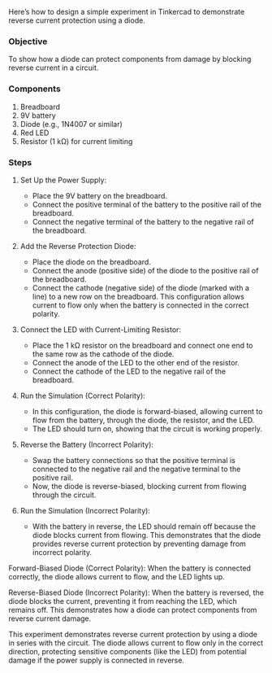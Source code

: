 Here’s how to design a simple experiment in Tinkercad to demonstrate reverse current protection using a diode.

### Objective

To show how a diode can protect components from damage by blocking reverse current in a circuit.

### Components

1. Breadboard
2. 9V battery
3. Diode (e.g., 1N4007 or similar)
4. Red LED
5. Resistor (1 kΩ) for current limiting

### Steps

1. Set Up the Power Supply:
   - Place the 9V battery on the breadboard.
   - Connect the positive terminal of the battery to the positive rail of the breadboard.
   - Connect the negative terminal of the battery to the negative rail of the breadboard.

2. Add the Reverse Protection Diode:
   - Place the diode on the breadboard.
   - Connect the anode (positive side) of the diode to the positive rail of the breadboard.
   - Connect the cathode (negative side) of the diode (marked with a line) to a new row on the breadboard. This configuration allows current to flow only when the battery is connected in the correct polarity.

3. Connect the LED with Current-Limiting Resistor:
   - Place the 1 kΩ resistor on the breadboard and connect one end to the same row as the cathode of the diode.
   - Connect the anode of the LED to the other end of the resistor.
   - Connect the cathode of the LED to the negative rail of the breadboard.

4. Run the Simulation (Correct Polarity):
   - In this configuration, the diode is forward-biased, allowing current to flow from the battery, through the diode, the resistor, and the LED.
   - The LED should turn on, showing that the circuit is working properly.

5. Reverse the Battery (Incorrect Polarity):
   - Swap the battery connections so that the positive terminal is connected to the negative rail and the negative terminal to the positive rail.
   - Now, the diode is reverse-biased, blocking current from flowing through the circuit.

6. Run the Simulation (Incorrect Polarity):
   - With the battery in reverse, the LED should remain off because the diode blocks current from flowing. This demonstrates that the diode provides reverse current protection by preventing damage from incorrect polarity.

Forward-Biased Diode (Correct Polarity): When the battery is connected correctly, the diode allows current to flow, and the LED lights up.

Reverse-Biased Diode (Incorrect Polarity): When the battery is reversed, the diode blocks the current, preventing it from reaching the LED, which remains off. This demonstrates how a diode can protect components from reverse current damage.

This experiment demonstrates reverse current protection by using a diode in series with the circuit. The diode allows current to flow only in the correct direction, protecting sensitive components (like the LED) from potential damage if the power supply is connected in reverse.
